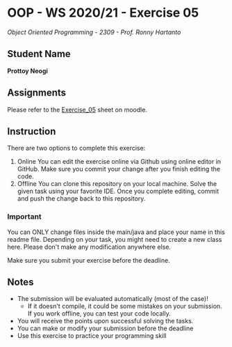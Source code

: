# OOP - WS 2020/21 - Exercise 05
*Object Oriented Programming - 2309 - Prof. Ronny Hartanto*

## Student Name

**Prottoy Neogi**

## Assignments
Please refer to the [Exercise_05](https://moodle.hochschule-rhein-waal.de/course/view.php?id=12132#section-4) sheet on moodle.

## Instruction
There are two options to complete this exercise:
1. Online
You can edit the exercise online via Github using online editor in GitHub. Make sure you commit your change after you finish editing the code. 
2. Offline 
You can clone this repository on your local machine. Solve the given task using your favorite IDE. Once you complete editing, commit and push the change back to this repository. 

### Important

You can ONLY change files inside the main/java and place your name in this readme file. Depending on your task, you might need to create a new class here. Please don't make any modification anywhere else. 

Make sure you submit your exercise before the deadline. 

## Notes
* The submission will be evaluated automatically (most of the case)!
    * If it doesn't compile, it could be some mistakes on your submission. If you work offline, you can test your code locally. 
* You will receive the points upon successful solving the tasks. 
* You can make or modify your submission before the deadline
* Use this exercise to practice your programming skill
